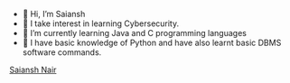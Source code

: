 - 👋 Hi, I’m Saiansh
- 👀 I take interest in learning Cybersecurity. 
- 🌱 I’m currently learning Java and C programming languages
- 📖 I have basic knowledge of Python and have also learnt basic DBMS software commands.

<script src="https://platform.linkedin.com/badges/js/profile.js" async defer type="text/javascript"></script>
<div class="badge-base LI-profile-badge" data-locale="en_US" data-size="large" data-theme="dark" data-type="HORIZONTAL" data-vanity="saiansh-nair-100wcharge" data-version="v1"><a class="badge-base__link LI-simple-link" href="https://in.linkedin.com/in/saiansh-nair-100wcharge?trk=profile-badge">Saiansh Nair</a></div>
              
<!---
Saiansh19/Saiansh19 is a ✨ special ✨ repository because its `README.md` (this file) appears on your GitHub profile.
You can click the Preview link to take a look at your changes.
--->
